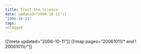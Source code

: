 ```yaml
---
title: Trust the Science
date: updated="2006-10-11"]]
"2006-10-11"
tags:
untagged
---
```

[[!meta updated="2006-10-11"]]
[[!map pages="20061011/* and ! 20061011/*/*"]]
